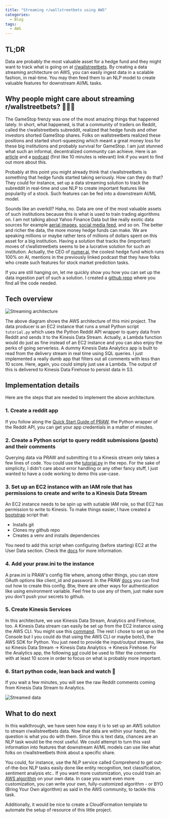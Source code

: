 ```yaml
---
title: "Streaming r/wallstreetbets using AWS"
categories:
  - Blog
tags:
  - AWS
---
```

## TL;DR

Data are probably the most valuable asset for a hedge fund and they might want to track what is going on at [r/wallstreetbets](https://www.reddit.com/r/wallstreetbets/). By creating a data streaming architecture on AWS, you can easily ingest data in a scalable fashion, in real-time. You may then feed them to an NLP model to create valuable features for downstream AI/ML tasks.

## Why people might care about streaming r/wallstreetbets? 💸💸💸

The GameStop frenzy was one of the most amazing things that happened lately. In short, what happened, is that a community of traders on Reddit, called the r/wallstreetbets subreddit, realized that hedge funds and other investors shorted GameStop shares. Folks on wallstreetbets realized these positions and started short-squeezing which meant a great money loss for these big institutions and probably survival for GameStop. I am just stunned what such an informal, decentralized community can achieve. Here is an [article](https://www.wired.com/story/gamestop-stock-wall-street-bets-short-squeeze/) and a [podcast](https://www.youtube.com/watch?v=ziQSpuST6Es) (first like 10 minutes is relevant) link if you want to find out more about this.

Probably at this point you might already think that r/wallstreetbets is something that hedge funds started taking seriously. How can they do that? They could for instance, set up a data streaming solution to track the subreddit in real-time and use NLP to create important features like popularity of a stock. Such features can be fed into a downstream AI/ML model.

Sounds like an overkill? Haha, no. Data are one of the most valuable assets of such institutions because this is what is used to train trading algorithms on. I am not talking about Yahoo Finance Data but like really exotic data sources for example [aerial images](https://www.afr.com/world/north-america/how-aerial-images-and-data-are-helping-investors-pick-stocks-20190429-p51i3m), [social media feed](https://www.marketsmedia.com/alternative-data-moving-mainstream/), and so on. The better and richer the data, the more money hedge funds can make. We are speaking millions or maybe rather tens of millions of dollars spent on this asset for a big institution. Having a solution that tracks the (important) moves of r/wallstreetbets seems to be a lucrative solution for such an institution. Actually, the CEO of [numer.ai](https://numer.ai/), the coolest hedge fund which runs 100% on AI, mentions in the previously linked podcast that they have folks who create such features for stock market prediction tasks.

If you are still hanging on, let me quickly show you how you can set up the data ingestion part of such a solution. I created a [github repo](https://github.com/gerold-csendes-epam/ea-academy-demo) where you find all the code needed.

## Tech overview

![Streaming architecture](/images/streaming-demo-arch.png)

The above diagram shows the AWS architecture of this mini project. The data producer is an EC2 instance that runs a small Python script `tutorial.py` which uses the Python Reddit API wrapper to query data from Reddit and sends it to the Kinesis Data Stream. Actually, a Lambda function would do just as fine instead of an EC2 instance and you can also enjoy the perks of going serverless. A dummy Kinesis Data Analytics app is built to read from the delivery stream in real time using SQL queries. I just implemented a really dumb app that filters out all comments with less than 10 score. Here, again, you could simply just use a Lambda. The output of this is delivered to Kinesis Data Firehose to persist data in S3.

## Implementation details

Here are the steps that are needed to implement the above architecture. 

### 1. Create a reddit app

If you follow along the [Quick Start Guide of PRAW](https://praw.readthedocs.io/en/stable/getting_started/quick_start.html), the Python wrapper of the Reddit API, you can get your app credentials in a matter of minutes.

### 2. Create a Python script to query reddit submissions (posts) and their comments

Querying data via PRAW and submitting it to a Kinesis stream only takes a few lines of code. You could use the [tutorial.py](https://github.com/gerold-csendes-epam/ea-academy-demo/blob/master/tutorial.py) in the repo. For the sake of simplicity, I didn't care about error handling or any other fancy stuff, I just wanted to have a code working to demo this use-case. 

### 3. Set up an EC2 instance with an IAM role that has permissions to create and write to a Kinesis Data Stream

An EC2 instance needs to be spin up with sutiable IAM role, so that EC2 has permission to write to Kinesis. To make things easier, I have created a [bootstrap](https://github.com/gerold-csendes-epam/ea-academy-demo/blob/master/bootstrap.sh) script that:

- Installs git
- Clones my github repo
- Creates a venv and installs dependencies

You need to add this script when configuring (before starting) EC2 at the User Data section. Check the [docs](https://docs.aws.amazon.com/AWSEC2/latest/UserGuide/user-data.html) for more information. 

### 4. Add your praw.ini to the instance

A praw.ini is PRAW's config file where, among other things, you can store OAuth options like client_id and password. In the PRAW [docs](https://praw.readthedocs.io/en/stable/getting_started/configuration/prawini.html#defining-additional-sites) you can find out how to create this config. Btw, there are other ways for authentication like using environment variable. Feel free to use any of them, just make sure you don't push your secrets to github.

### 5. Create Kinesis Services

In this architecture, we use Kinesis Data Stream, Analytics and Firehose, too. A Kinesis Data stream can easily be set up from the EC2 instance using the AWS CLI. You might use this [command](https://github.com/gerold-csendes-epam/ea-academy-demo/blob/master/create-kinesis-stream.sh). The rest I chose to set up on the Console but I you could do that using the AWS CLI or maybe boto3, the AWS SDK for Python. You just need to provide the input/output streams, like so Kinesis Data Stream -> Kinesis Data Analytics -> Kinesis Firehose. For the Analytics app, the following [sql](https://github.com/gerold-csendes-epam/ea-academy-demo/blob/master/real-time.sql) could be used to filter the comments with at least 10 score in order to focus on what is probably more important.

### 6. Start python code, lean back and watch 🍿

If you wait a few minutes, you will see the raw Reddit comments coming from Kinesis Data Stream to Analytics. 

![Streamed data](/images/streaming-scr.png)

## What to do next

In this walkthrough, we have seen how easy it is to set up an AWS solution to stream r/wallstreetbets data. Now that data are within your hands, the question is what you do with them. Since this is text data, chances are an NLP task would be the most useful. We could attempt to turn this vast information into features that downstream AI/ML models can use like what folks on r/wallstreetbets think about a specific share.

You could, for instance, use the NLP service called Comprehend to get out-of-the-box NLP tasks easily done like entity recognition, text classification, sentiment analysis etc.. If you want more customization, you could train an [AWS algorithm](https://docs.aws.amazon.com/sagemaker/latest/dg/algos.html) on your own data. In case you want even more customization, you can write your own, fully-customized algorithm - or BYO (Bring Your Own algorithm) as said in the AWS community, to tackle this task.

Additionally, it would be nice to create a CloudFormation template to automate the setup of resource of this little project.
